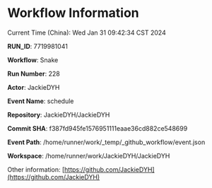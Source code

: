 # Workflow Information

Current Time (China): Wed Jan 31 09:42:34 CST 2024  

**RUN_ID**: 7719981041  

**Workflow**: Snake  

**Run Number**: 228  

**Actor**: JackieDYH  

**Event Name**: schedule  

**Repository**: JackieDYH/JackieDYH  

**Commit SHA**: f387fd945fe1576951111eaae36cd882ce548699  

**Event Path**: /home/runner/work/_temp/_github_workflow/event.json  

**Workspace**: /home/runner/work/JackieDYH/JackieDYH  

Other information: [https://github.com/JackieDYH](https://github.com/JackieDYH)

